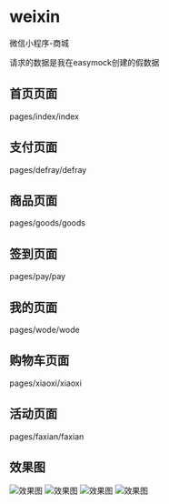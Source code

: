 # weixin
微信小程序-商城

请求的数据是我在easymock创建的假数据

## 首页页面
pages/index/index

## 支付页面
pages/defray/defray

## 商品页面
pages/goods/goods

## 签到页面
pages/pay/pay

## 我的页面
pages/wode/wode

## 购物车页面
pages/xiaoxi/xiaoxi

## 活动页面
pages/faxian/faxian

## 效果图
![效果图](https://s2.ax1x.com/2019/08/23/mDMUXQ.png)
![效果图](https://s2.ax1x.com/2019/08/23/mDQS4P.png)
![效果图](https://s2.ax1x.com/2019/08/23/mDQPgS.png)
![效果图](https://s2.ax1x.com/2019/08/23/mDQ1u4.png)
